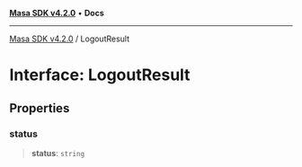 [**Masa SDK v4.2.0**](../README.md) • **Docs**

***

[Masa SDK v4.2.0](../globals.md) / LogoutResult

# Interface: LogoutResult

## Properties

### status

> **status**: `string`
